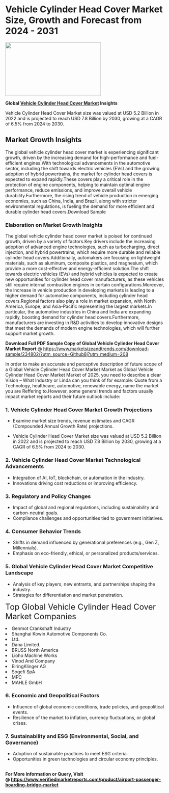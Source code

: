 <H1>Vehicle Cylinder Head Cover Market Size, Growth and Forecast from 2024 - 2031</H1><img class="aligncenter size-medium wp-image-584254" src="https://thirdeyenews.in/wp-content/uploads/2024/09/Global-Market-Research-300x168.jpeg" alt="" width="300" height="168" /><p><strong>Global&nbsp;<a href="https://www.marketsizeandtrends.com/download-sample/234802/?utm_source=Github8j?utm_medium=208">Vehicle Cylinder Head Cover Market</a> Insights</strong></p><p>Vehicle Cylinder Head Cover Market size was valued at USD 5.2 Billion in 2022 and is projected to reach USD 7.8 Billion by 2030, growing at a CAGR of 6.5% from 2024 to 2030.</p><p><h2>Market Growth Insights</h2> The global vehicle cylinder head cover market is experiencing significant growth, driven by the increasing demand for high-performance and fuel-efficient engines.With technological advancements in the automotive sector, including the shift towards electric vehicles (EVs) and the growing adoption of hybrid powertrains, the market for cylinder head covers is expected to expand rapidly.These covers play a critical role in the protection of engine components, helping to maintain optimal engine performance, reduce emissions, and improve overall vehicle durability.Furthermore, the rising trend of vehicle production in emerging economies, such as China, India, and Brazil, along with stricter environmental regulations, is fueling the demand for more efficient and durable cylinder head covers.Download Sample <h3>Elaboration on Market Growth Insights</h3> The global vehicle cylinder head cover market is poised for continued growth, driven by a variety of factors.Key drivers include the increasing adoption of advanced engine technologies, such as turbocharging, direct injection, and hybrid powertrains, which require more durable and reliable cylinder head covers.Additionally, automakers are focusing on lightweight materials, such as aluminum, composite plastics, and magnesium, which provide a more cost-effective and energy-efficient solution.The shift towards electric vehicles (EVs) and hybrid vehicles is expected to create new opportunities for cylinder head cover manufacturers, as these vehicles still require internal combustion engines in certain configurations.Moreover, the increase in vehicle production in developing markets is leading to a higher demand for automotive components, including cylinder head covers.Regional factors also play a role in market expansion, with North America, Europe, and Asia-Pacific representing the largest markets.In particular, the automotive industries in China and India are expanding rapidly, boosting demand for cylinder head covers.Furthermore, manufacturers are investing in R&D activities to develop innovative designs that meet the demands of modern engine technologies, which will further support market growth.</p><p><span class=""><strong>Download Full PDF Sample Copy of Global Vehicle Cylinder Head Cover Market Report</strong> @ <a href="https://www.marketsizeandtrends.com/download-sample/234802/?utm_source=Github8j?utm_medium=208" target="_blank">https://www.marketsizeandtrends.com/download-sample/234802/?utm_source=Github8j?utm_medium=208</a></span></p><p>In order to make an accurate and perceptive description of future scope of a Global&nbsp;Vehicle Cylinder Head Cover Market Market as Global&nbsp;Vehicle Cylinder Head Cover Market Market of 2025, you need to describe a clear Vision &ndash; What Industry or Linda can you think of for example: Quote from a Technology, healthcare, automotive, renewable energy, name the market you are Reffering to.However, some general trends and factors usually impact market reports and their future outlook include:</p><h3>1.&nbsp;<strong>Vehicle Cylinder Head Cover Market Growth Projections</strong></h3><ul><li>Examine market size trends, revenue estimates and CAGR (Compounded Annual Growth Rate) projections.</li><li><p>Vehicle Cylinder Head Cover Market size was valued at USD 5.2 Billion in 2022 and is projected to reach USD 7.8 Billion by 2030, growing at a CAGR of 6.5% from 2024 to 2030.</p></li></ul><h3>2.&nbsp;<strong>Vehicle Cylinder Head Cover Market Technological Advancements</strong></h3><ul><li>Integration of AI, IoT, blockchain, or automation in the industry.</li><li>Innovations driving cost reductions or improving efficiency.</li></ul><h3>3.&nbsp;<strong>Regulatory and Policy Changes</strong></h3><ul><li>Impact of global and regional regulations, including sustainability and carbon-neutral goals.</li><li>Compliance challenges and opportunities tied to government initiatives.</li></ul><h3>4.&nbsp;<strong>Consumer Behavior Trends</strong></h3><ul><li>Shifts in demand influenced by generational preferences (e.g., Gen Z, Millennials).</li><li>Emphasis on eco-friendly, ethical, or personalized products/services.</li></ul><h3>5.&nbsp;<strong>Global Vehicle Cylinder Head Cover Market Competitive Landscape</strong></h3><ul><li>Analysis of key players, new entrants, and partnerships shaping the industry.</li><li>Strategies for differentiation and market penetration.</li></ul><p data-pm-slice="1 1 []"><span style="color: inherit; font-family: inherit; font-size: 25px;">Top Global Vehicle Cylinder Head Cover Market Companies</span></p><div class="" data-test-id=""><p><li>Genmot Crankshaft Industry</li><li> Shanghai Kowin Automotive Components Co.</li><li> Ltd.</li><li> Dana Limited.</li><li> BRUSS North America</li><li> Lioho Machine Works</li><li> Vinod And Company</li><li> ElringKlinger AG</li><li> Sogefi SpA</li><li> MPC</li><li> MAHLE GmbH</li></p></div><h3>6.&nbsp;<strong>Economic and Geopolitical Factors</strong></h3><ul><li>Influence of global economic conditions, trade policies, and geopolitical events.</li><li>Resilience of the market to inflation, currency fluctuations, or global crises.</li></ul><h3>7.&nbsp;<strong>Sustainability and ESG (Environmental, Social, and Governance)</strong></h3><ul><li>Adoption of sustainable practices to meet ESG criteria.</li><li>Opportunities in green technologies and circular economy principles.</li></ul><h2><strong style="font-size: 14px;">For More Information or Query, Visit @&nbsp;</strong><a style="background-color: #ffffff; font-size: 14px;" href="https://www.marketsizeandtrends.com/report/vehicle-cylinder-head-cover-market/" target="_blank">https://www.verifiedmarketreports.com/product/airport-passenger-boarding-bridge-market</a></h2>